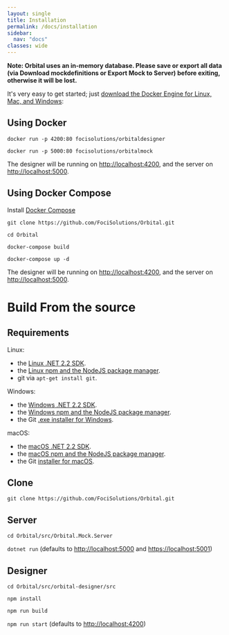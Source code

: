 ```yaml
---
layout: single
title: Installation
permalink: /docs/installation
sidebar:
  nav: "docs"
classes: wide
---
```


**Note: Orbital uses an in-memory database. Please save or export all data (via Download mockdefinitions or Export Mock to Server) before exiting, otherwise it will be lost.**

It's very easy to get started; just [download the Docker Engine for Linux, Mac, and Windows](https://hub.docker.com/?overlay=onboarding):

## Using Docker

`docker run -p 4200:80 focisolutions/orbitaldesigner`

`docker run -p 5000:80 focisolutions/orbitalmock`

The designer will be running on [http://localhost:4200](http://localhost:4200), and the server on [http://localhost:5000](http://localhost:5000).

## Using Docker Compose

Install [Docker Compose](https://docs.docker.com/compose/install/)

`git clone https://github.com/FociSolutions/Orbital.git`

`cd Orbital`

`docker-compose build`

`docker-compose up -d`

The designer will be running on [http://localhost:4200](http://localhost:4200), and the server on [http://localhost:5000](http://localhost:5000).

# Build From the source

## Requirements

Linux:

- the [Linux .NET 2.2 SDK](https://docs.microsoft.com/dotnet/core/install/linux-package-managers).
- the [Linux npm and the NodeJS package manager](https://nodejs.org/en/download/package-manager/).
- git via `apt-get install git`.

Windows:

- the [Windows .NET 2.2 SDK](https://dotnet.microsoft.com/download/dotnet-core/thank-you/sdk-2.2.100-windows-x64-installer).
- the [Windows npm and the NodeJS package manager](https://nodejs.org/en/download/).
- the Git [.exe installer for Windows](https://git-scm.com/download/win).

macOS:

- the [macOS .NET 2.2 SDK](https://dotnet.microsoft.com/download).
- the [macOS npm and the NodeJS package manager](https://nodejs.org/en/download/).
- the Git [installer for macOS](https://git-scm.com/download/mac).


## Clone

`git clone https://github.com/FociSolutions/Orbital.git`

## Server

`cd Orbital/src/Orbital.Mock.Server`

`dotnet run` (defaults to [http://localhost:5000](http://localhost:5000) and [https://localhost:5001](https://localhost:5001))

## Designer

`cd Orbital/src/orbital-designer/src`

`npm install`

`npm run build`

`npm run start` (defaults to [http://localhost:4200](http://localhost:4200))
